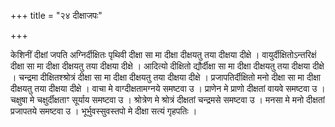 +++
title = "२४ दीक्षाजपः"

+++

केशिनीं दीक्षां जपति अग्निर्दीक्षितः पृथिवी दीक्षा सा मा दीक्षा दीक्षयतु तया दीक्षया दीक्षे । वायुर्दीक्षितोऽन्तरिक्षं दीक्षा सा मा दीक्षा दीक्षयतु तया दीक्षया दीक्षे । आदित्यो दीक्षितो द्यौर्दीक्षा सा मा दीक्षा दीक्षयतु तया दीक्षया दीक्षे । चन्द्रमा दीक्षितश्श्रोत्रं दीक्षा सा मा दीक्षा दीक्षयतु तया दीक्षया दीक्षे । प्रजापतिर्दीक्षितो मनो दीक्षा सा मा दीक्षा दीक्षयतु तया दीक्षया दीक्षे । वाचा मे वाग्दीक्षतामग्नये समष्टवा उ । प्राणेन मे प्राणो दीक्षतां वायवे समष्टवा उ । चक्षुषा मे चक्षुर्दीक्षताꣳ सूर्याय समष्टवा उ । श्रोत्रेण मे श्रोत्रं दीक्षतां चन्द्रमसे समष्टवा उ । मनसा मे मनो दीक्षतां प्रजापतये समष्टवा उ । भूर्भुवस्सुवस्तपो मे दीक्षा सत्यं गृहपतिः ।
